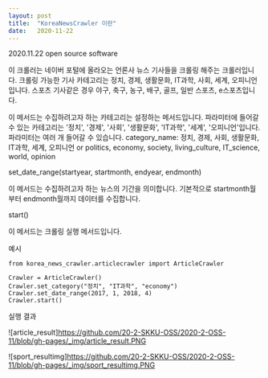 ```yaml
---
layout: post
title:  "KoreaNewsCrawler 이란"
date:   2020-11-22 
---
```

2020.11.22
open source software


이 크롤러는 네이버 포털에 올라오는 언론사 뉴스 기사들을 크롤링 해주는 크롤러입니다.
크롤링 가능한 기사 카테고리는 정치, 경제, 생활문화, IT과학, 사회, 세계, 오피니언입니다. 
스포츠 기사같은 경우 야구, 축구, 농구, 배구, 골프, 일반 스포츠, e스포츠입니다.



이 메서드는 수집하려고자 하는 카테고리는 설정하는 메서드입니다.
파라미터에 들어갈 수 있는 카테고리는 '정치', '경제', '사회', '생활문화', 'IT과학', '세계', '오피니언'입니다.
파라미터는 여러 개 들어갈 수 있습니다.
category_name: 정치, 경제, 사회, 생활문화, IT과학, 세계, 오피니언 or politics, economy, society, living_culture, IT_science, world, opinion

set_date_range(startyear, startmonth, endyear, endmonth)

이 메서드는 수집하려고자 하는 뉴스의 기간을 의미합니다. 기본적으로 startmonth월부터 endmonth월까지 데이터를 수집합니다.

start()

이 메서드는 크롤링 실행 메서드입니다.

예시

```phython
from korea_news_crawler.articlecrawler import ArticleCrawler

Crawler = ArticleCrawler()  
Crawler.set_category("정치", "IT과학", "economy")  
Crawler.set_date_range(2017, 1, 2018, 4)  
Crawler.start()
```

 실행 결과


![article_result]https://github.com/20-2-SKKU-OSS/2020-2-OSS-11/blob/gh-pages/_img/article_result.PNG


![sport_resultimg]https://github.com/20-2-SKKU-OSS/2020-2-OSS-11/blob/gh-pages/_img/sport_resultimg.PNG

